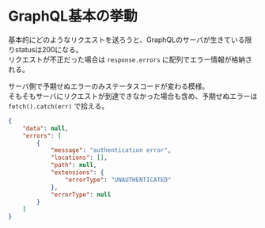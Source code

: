 # GraphQL基本の挙動

基本的にどのようなリクエストを送ろうと、GraphQLのサーバが生きている限りstatusは200になる。  
リクエストが不正だった場合は `response.errors` に配列でエラー情報が格納される。

サーバ側で予期せぬエラーのみステータスコードが変わる模様。  
そもそもサーバにリクエストが到達できなかった場合も含め、予期せぬエラーは `fetch().catch(err)` で拾える。

```json
{
    "data": null,
    "errors": [
        {
            "message": "authentication error",
            "locations": [],
            "path": null,
            "extensions": {
                "errorType": "UNAUTHENTICATED"
            },
            "errorType": null
        }
    ]
}
```
